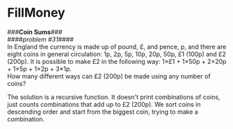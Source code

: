 # FillMoney   
###__Coin Sums__###   
####_problem #31_####    
In England the currency is made up of pound, £, and pence, p, and there are eight coins in general circulation: 1p, 2p, 5p, 10p, 20p, 50p, £1 (100p) and £2 (200p). It is possible to make £2 in the following way: 1×£1 + 1×50p + 2×20p + 1×5p + 1×2p + 3×1p.   
How many different ways can £2 (200p) be made using any number of coins?

The solution is a recursive function. It doesn't print combinations of coins, just counts combinations that add up to £2 (200p). We sort coins in descending order and start from the biggest coin, trying to make a combination.

